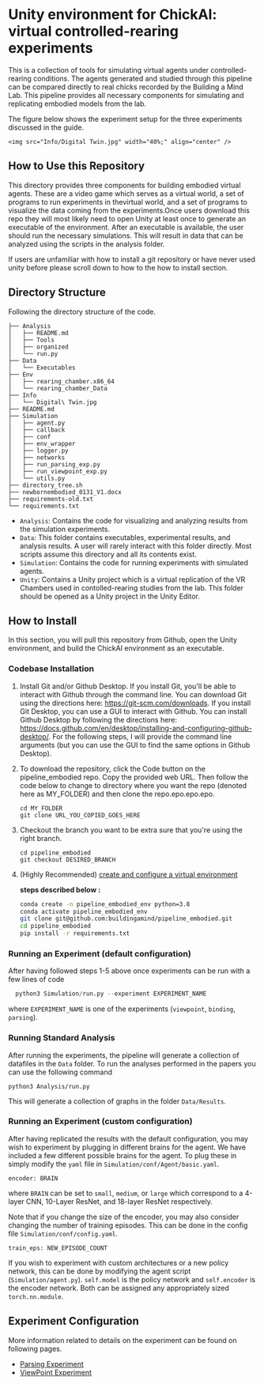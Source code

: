# Unity environment for ChickAI: virtual controlled-rearing experiments

This is a collection of tools for simulating virtual agents under controlled-rearing conditions. The agents
generated and studied through this pipeline can be compared directly to real chicks recorded by the Building a Mind
Lab. This pipeline provides all necessary components for simulating and replicating embodied models from the lab.

 The figure below shows the experiment setup for the three experiments discussed in the guide.

`<img src="Info/Digital Twin.jpg" width="40%;" align="center" />`

## How to Use this Repository

This directory provides three components for building embodied virtual agents. These are a video game which serves as a virtual world, a set of programs to run experiments in thevirtual world, and a set of programs to visualize the data coming from the experiments.Once users download this repo they will most likely need to open Unity at least once to generate an executable of the environment. After an executable is available, the user should run the necessary simulations. This will result in data that can be analyzed using the scripts in the analysis folder.

If users are unfamiliar with how to install a git repository or have never used unity before please scroll down to how to the how to install section.

## Directory Structure

Following the directory structure of the code.

```tree
├── Analysis
│   ├── README.md
│   ├── Tools
│   ├── organized
│   └── run.py
├── Data
│   └── Executables
├── Env
│   ├── rearing_chamber.x86_64
│   └── rearing_chamber_Data
├── Info
│   └── Digital\ Twin.jpg
├── README.md
├── Simulation
│   ├── agent.py
│   ├── callback
│   ├── conf
│   ├── env_wrapper
│   ├── logger.py
│   ├── networks
│   ├── run_parsing_exp.py
│   ├── run_viewpoint_exp.py
│   └── utils.py
├── directory_tree.sh
├── newbornembodied_0131_V1.docx
├── requirements-old.txt
└── requirements.txt

```

* `Analysis`: Contains the code for visualizing and analyzing results from the
  simulation experiments.
* `Data`: This folder contains executables, experimental results, and analysis results.
  A user will rarely interact with this folder directly. Most scripts assume this directory and all its contents exist.
* `Simulation`: Contains the code for running experiments with simulated agents.
* `Unity`: Contains a Unity project which is a virtual replication of the VR Chambers
  used in contolled-rearing studies from the lab. This folder should be opened as a Unity
  project in the Unity Editor.

## How to Install

In this section, you will pull this repository from Github, open the Unity environment, and build the ChickAI environment as an executable.

### Codebase Installation

1. Install Git and/or Github Desktop. If you install Git, you'll be able to interact with Github through the command line. You can download Git using the directions here: https://git-scm.com/downloads. If you install Git Desktop, you can use a GUI to interact with Github. You can install Github Desktop by following the directions here: https://docs.github.com/en/desktop/installing-and-configuring-github-desktop/. For the following steps, I will provide the command line arguments (but you can use the GUI to find the same options in Github Desktop).
2. To download the repository, click the Code button on the pipeline_embodied repo. Copy the provided web URL. Then follow the code below to change to directory where you want the repo (denoted here as MY_FOLDER) and then clone the repo.epo.epo.epo.

   ```
   cd MY_FOLDER
   git clone URL_YOU_COPIED_GOES_HERE
   ```
3. Checkout the branch you want to be extra sure that you're using the right branch.

   ```
   cd pipeline_embodied
   git checkout DESIRED_BRANCH
   ```
4. (Highly Recommended) [create and configure a virtual environment](https://uoa-eresearch.github.io/eresearch-cookbook/recipe/2014/11/20/conda/ "Link for how to set-up a virtual env")

   **steps described below :**

   ```bash
   conda create -n pipeline_embodied_env python=3.8
   conda activate pipeline_embodied_env
   git clone git@github.com:buildingamind/pipeline_embodied.git
   cd pipeline_embodied
   pip install -r requirements.txt
   
   ```

### Running an Experiment (default configuration)

After having followed steps 1-5 above once experiments can be run with a few lines of code

```python
  python3 Simulation/run.py --experiment EXPERIMENT_NAME
```

where `EXPERIMENT_NAME` is one of the experiments (`viewpoint`, `binding`, `parsing`).

### Running Standard Analysis

After running the experiments, the pipeline will generate a collection of datafiles in the `Data` folder. To run the analyses performed in the papers you can use the following command

```
python3 Analysis/run.py
```

This will generate a collection of graphs in the folder `Data/Results`.

### Running an Experiment (custom configuration)

After having replicated the results with the default configuration, you may wish to experiment by plugging in different brains for the agent. We have included a few different possible brains for the agent. To plug these in simply modify the `yaml` file in `Simulation/conf/Agent/basic.yaml`.

```
encoder: BRAIN
```

where `BRAIN` can be set to `small`, `medium`, or `large` which correspond to a 4-layer CNN, 10-Layer ResNet, and 18-layer ResNet respectively.

Note that if you change the size of the encoder, you may also consider changing the number of training episodes. This can be done in the config file `Simulation/conf/config.yaml`.

```
train_eps: NEW_EPISODE_COUNT
```

If you wish to experiment with custom architectures or a new policy network, this can be done by modifying the agent script (`Simulation/agent.py`). `self.model` is the policy network and `self.encoder` is the encoder network. Both can be assigned any appropriately sized `torch.nn.module`.

## Experiment Configuration

More information related to details on the experiment can be found on following pages.

- [Parsing Experiment](Parsing.md)
- [ViewPoint Experiment](Viewpoint.md)
